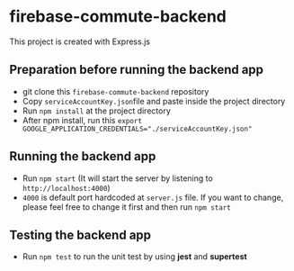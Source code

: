 # firebase-commute-backend

This project is created with Express.js

## Preparation before running the backend app
- git clone this `firebase-commute-backend` repository
- Copy `serviceAccountKey.json`file and paste inside the project directory
- Run `npm install` at the project directory
- After npm install, run this `export GOOGLE_APPLICATION_CREDENTIALS="./serviceAccountKey.json"`

## Running the backend app
- Run `npm start` (It will start the server by listening to `http://localhost:4000`) 
- `4000` is default port hardcoded at `server.js` file. If you want to change, please feel free to change it first and then run `npm start`


## Testing the backend app
- Run `npm test` to run the unit test by using **jest** and **supertest**
